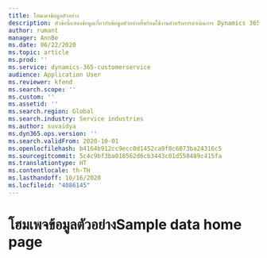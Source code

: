 ```yaml
---
title: โฮมเพจข้อมูลตัวอย่าง
description: หัวข้อนี้แสดงข้อมูลเกี่ยวกับข้อมูลตัวอย่างที่พร้อมใช้งานสำหรับการดำเนินการ Dynamics 365 Project
author: rumant
manager: AnnBe
ms.date: 06/22/2020
ms.topic: article
ms.prod: ''
ms.service: dynamics-365-customerservice
audience: Application User
ms.reviewer: kfend
ms.search.scope: ''
ms.custom: ''
ms.assetid: ''
ms.search.region: Global
ms.search.industry: Service industries
ms.author: suvaidya
ms.dyn365.ops.version: ''
ms.search.validFrom: 2020-10-01
ms.openlocfilehash: b4164b912cc9ecc0d1452ca9f8c6073ba24316c5
ms.sourcegitcommit: 5c4c9bf3ba018562d6cb3443c01d550489c415fa
ms.translationtype: HT
ms.contentlocale: th-TH
ms.lasthandoff: 10/16/2020
ms.locfileid: "4086145"
---
```

# <a name="sample-data-home-page"></a><span data-ttu-id="b02d5-103">โฮมเพจข้อมูลตัวอย่าง</span><span class="sxs-lookup"><span data-stu-id="b02d5-103">Sample data home page</span></span>
